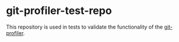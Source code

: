 # git-profiler-test-repo
This repository is used in tests to validate the functionality of the [git-profiler](https://github.com/ItsAllPublic/git-profiler).
